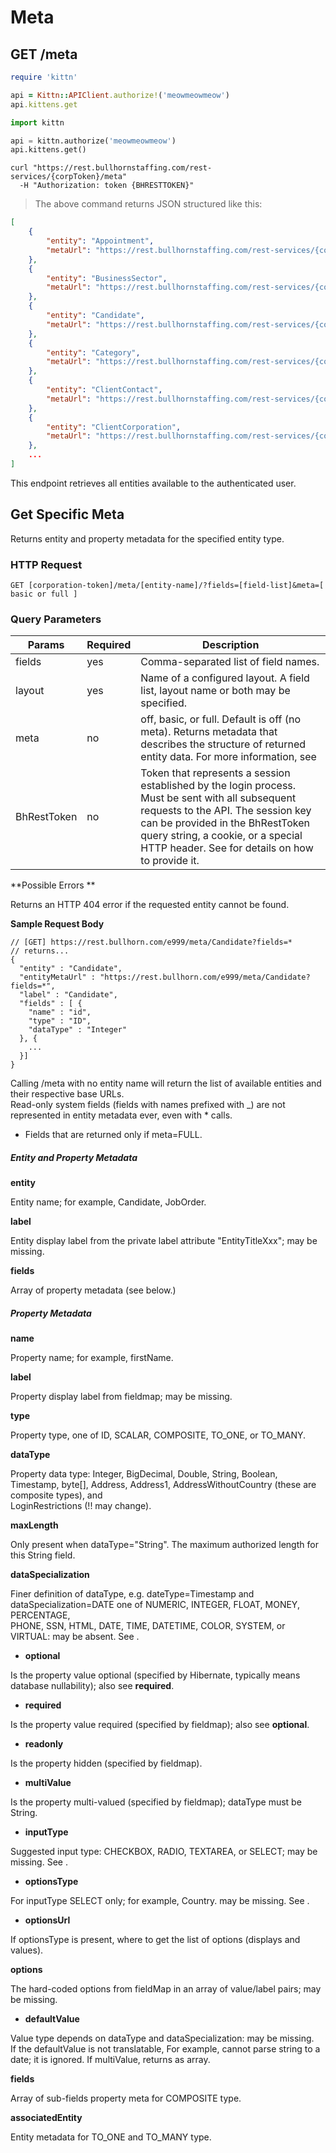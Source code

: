 # Meta

## <span class="tag">GET</span> /meta

```ruby
require 'kittn'

api = Kittn::APIClient.authorize!('meowmeowmeow')
api.kittens.get
```

```python
import kittn

api = kittn.authorize('meowmeowmeow')
api.kittens.get()
```

```shell
curl "https://rest.bullhornstaffing.com/rest-services/{corpToken}/meta"
  -H "Authorization: token {BHRESTTOKEN}"
```

> The above command returns JSON structured like this:

```json
[
    {
        "entity": "Appointment",
        "metaUrl": "https://rest.bullhornstaffing.com/rest-services/{corpToken}/meta/Appointment?fields=*"
    },
    {
        "entity": "BusinessSector",
        "metaUrl": "https://rest.bullhornstaffing.com/rest-services/{corpToken}/meta/BusinessSector?fields=*"
    },
    {
        "entity": "Candidate",
        "metaUrl": "https://rest.bullhornstaffing.com/rest-services/{corpToken}/meta/Candidate?fields=*"
    },
    {
        "entity": "Category",
        "metaUrl": "https://rest.bullhornstaffing.com/rest-services/{corpToken}/meta/Category?fields=*"
    },
    {
        "entity": "ClientContact",
        "metaUrl": "https://rest.bullhornstaffing.com/rest-services/{corpToken}/meta/ClientContact?fields=*"
    },
    {
        "entity": "ClientCorporation",
        "metaUrl": "https://rest.bullhornstaffing.com/rest-services/{corpToken}/meta/ClientCorporation?fields=*"
    },
    ...
]
```

This endpoint retrieves all entities available to the authenticated user.

##  Get Specific Meta

Returns entity and property metadata for the specified entity type.

### HTTP Request

`GET [corporation-token]/meta/[entity-name]/?fields=[field-list]&meta=[ basic or full ]`

### Query Parameters

Params | Required | Description
------ | -------- | -----
fields | yes | Comma-separated list of field names.
layout | yes | Name of a configured layout. A field list, layout name or both may be specified.
meta | no | off, basic, or full. Default is off (no meta). Returns metadata that describes the structure of returned entity data. For more information, see
BhRestToken | no | Token that represents a session established by the login process. Must be sent with all subsequent requests to the API. The session key can be provided in the BhRestToken query string, a cookie, or a special HTTP header. See for details on how to provide it.


**Possible Errors **

Returns an HTTP 404 error if the requested entity cannot be found.

**Sample Request Body**
```
// [GET] https://rest.bullhorn.com/e999/meta/Candidate?fields=*
// returns...
{
  "entity" : "Candidate",
  "entityMetaUrl" : "https://rest.bullhorn.com/e999/meta/Candidate?fields=*",
  "label" : "Candidate",
  "fields" : [ {
    "name" : "id",
    "type" : "ID",
    "dataType" : "Integer"
  }, {
    ...
  }]
}
```

Calling /meta with no entity name will return the list of available entities and their respective base URLs.  
Read-only system fields (fields with names prefixed with _) are not represented in entity metadata ever, even with * calls.

* Fields that are returned only if meta=FULL.


##### Entity and Property Metadata

**entity**

Entity name; for example, Candidate, JobOrder.

**label**

Entity display label from the private label attribute "EntityTitleXxx"; may be missing.

**fields**

Array of property metadata (see below.)


##### Property Metadata

**name**

Property name; for example, firstName.

**label**

Property display label from fieldmap; may be missing.

**type**

Property type, one of ID, SCALAR, COMPOSITE, TO_ONE, or TO_MANY.

**dataType**

Property data type: Integer, BigDecimal, Double, String, Boolean, Timestamp, byte[], Address, Address1, AddressWithoutCountry (these are composite types), and   
LoginRestrictions (!! may change).

**maxLength**

Only present when dataType="String". The maximum authorized length for this String field.

**dataSpecialization**

Finer definition of dataType, e.g. dateType=Timestamp and dataSpecialization=DATE one of NUMERIC, INTEGER, FLOAT, MONEY, PERCENTAGE,   
PHONE, SSN, HTML, DATE, TIME, DATETIME, COLOR, SYSTEM, or VIRTUAL: may be absent. See .

* **optional**

Is the property value optional (specified by Hibernate, typically means database nullability); also see **required**.

* **required**

Is the property value required (specified by fieldmap); also see **optional**.

* **readonly**

Is the property hidden (specified by fieldmap).

* **multiValue**

Is the property multi-valued (specified by fieldmap); dataType must be String.

* **inputType**

Suggested input type: CHECKBOX, RADIO, TEXTAREA, or SELECT; may be missing. See .

* **optionsType**

For inputType SELECT only; for example, Country. may be missing. See .

* **optionsUrl**

If optionsType is present, where to get the list of options (displays and values).

**options**

The hard-coded options from fieldMap in an array of value/label pairs; may be missing.

* **defaultValue**

Value type depends on dataType and dataSpecialization: may be missing.   
If the defaultValue is not translatable, For example, cannot parse string to a date; it is ignored. If multiValue, returns as array.

**fields**

Array of sub-fields property meta for COMPOSITE type.

**associatedEntity**

Entity metadata for TO_ONE and TO_MANY type.
